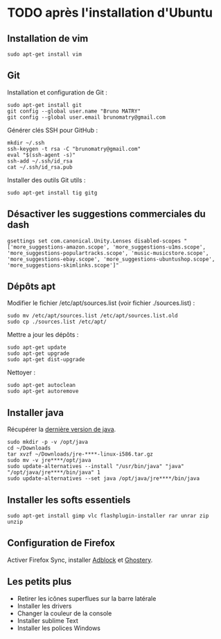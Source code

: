 TODO après l'installation d'Ubuntu
==================================
Installation de vim
-------------------	
    sudo apt-get install vim

Git
---
Installation et configuration de Git :

    sudo apt-get install git
    git config --global user.name "Bruno MATRY"
    git config --global user.email brunomatry@gmail.com

Générer clés SSH pour GitHub :

    mkdir ~/.ssh
    ssh-keygen -t rsa -C "brunomatry@gmail.com"
    eval "$(ssh-agent -s)"
    ssh-add ~/.ssh/id_rsa
    cat ~/.ssh/id_rsa.pub

Installer des outils Git utils :

	sudo apt-get install tig gitg

Désactiver les suggestions commerciales du dash
-----------------------------------------------
    gsettings set com.canonical.Unity.Lenses disabled-scopes "['more_suggestions-amazon.scope', 'more_suggestions-u1ms.scope', 'more_suggestions-populartracks.scope', 'music-musicstore.scope', 'more_suggestions-ebay.scope', 'more_suggestions-ubuntushop.scope', 'more_suggestions-skimlinks.scope']"

Dépôts apt
----------
Modifier le fichier /etc/apt/sources.list (voir fichier ./sources.list) :

    sudo mv /etc/apt/sources.list /etc/apt/sources.list.old
    sudo cp ./sources.list /etc/apt/

Mettre a jour les dépôts :

    sudo apt-get update
    sudo apt-get upgrade
    sudo apt-get dist-upgrade

Nettoyer :

    sudo apt-get autoclean
    sudo apt-get autoremove

Installer java
--------------
Récupérer la [dernière version de java](http://www.oracle.com/technetwork/java/javase/overview/index.html).

    sudo mkdir -p -v /opt/java
    cd ~/Downloads
    tar xvzf ~/Downloads/jre-****-linux-i586.tar.gz
    sudo mv -v jre****/opt/java
    sudo update-alternatives --install "/usr/bin/java" "java" "/opt/java/jre****/bin/java" 1
    sudo update-alternatives --set java /opt/java/jre****/bin/java 


Installer les softs essentiels
------------------------------
    sudo apt-get install gimp vlc flashplugin-installer rar unrar zip unzip

Configuration de Firefox
------------------------
Activer Firefox Sync, installer [Adblock](https://adblockplus.org/fr) et [Ghostery](https://addons.mozilla.org/fr/firefox/addon/ghostery/).

Les petits plus
---------------
* Retirer les icônes superflues sur la barre latérale
* Installer les drivers
* Changer la couleur de la console
* Installer sublime Text
* Installer les polices Windows